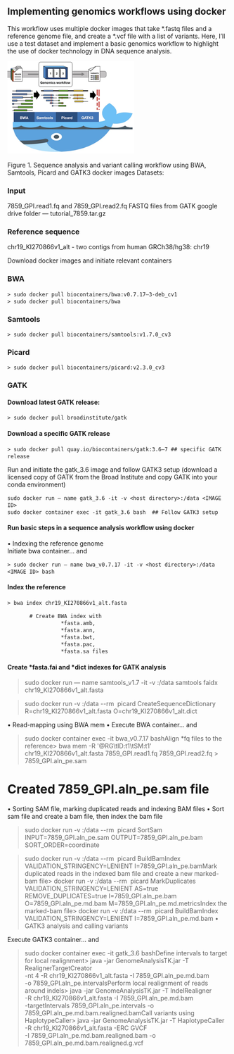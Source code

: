 ## Implementing genomics workflows using docker

This workflow uses multiple docker images that take *.fastq files and a reference genome file, and create a *.vcf file with a list of variants. Here, I’ll use a test dataset and implement a basic genomics workflow to highlight the use of docker technology in DNA sequence analysis.

![](docker.png)

Figure 1. Sequence analysis and variant calling workflow using BWA, Samtools, Picard and GATK3 docker images
Datasets:

### Input

7859_GPI.read1.fq and 7859_GPI.read2.fq FASTQ files from GATK google drive folder — tutorial_7859.tar.gz

### Reference sequence
chr19_KI270866v1_alt - two contigs from human GRCh38/hg38: chr19

Download docker images and initiate relevant containers
### BWA
```
> sudo docker pull biocontainers/bwa:v0.7.17–3-deb_cv1
> sudo docker pull biocontainers/bwa

```

### Samtools
```
> sudo docker pull biocontainers/samtools:v1.7.0_cv3
```
### Picard
```
> sudo docker pull biocontainers/picard:v2.3.0_cv3
```

### GATK
#### Download latest GATK release:
```
> sudo docker pull broadinstitute/gatk
```

#### Download a specific GATK release
```
> sudo docker pull quay.io/biocontainers/gatk:3.6–7 ## specific GATK release
```

Run and initiate the gatk_3.6 image and follow GATK3 setup (download a licensed copy of GATK from the Broad Institute and copy GATK into your conda environment)

```
sudo docker run — name gatk_3.6 -it -v <host directory>:/data <IMAGE ID>
sudo docker container exec -it gatk_3.6 bash  ## Follow GATK3 setup
```
#### Run basic steps in a sequence analysis workflow using docker

•	Indexing the reference genome     
Initiate bwa container... and
```
> sudo docker run — name bwa_v0.7.17 -it -v <host directory>:/data <IMAGE ID> bash
```

#### Index the reference
```
> bwa index chr19_KI270866v1_alt.fasta
```
           # Create BWA index with
                     *fasta.amb,
                     *fasta.ann,
                     *fasta.bwt, 
                     *fasta.pac, 
                     *fasta.sa files
                

#### Create *fasta.fai and *dict indexes for GATK analysis
>sudo  docker run — name samtools_v1.7 -it -v <host directory>:/data samtools faidx chr19_KI270866v1_alt.fasta

> sudo docker run -v <host directory>:/data --rm <IMAGE ID> picard CreateSequenceDictionary R=chr19_KI270866v1_alt.fasta O=chr19_KI270866v1_alt.dict

•	Read-mapping using BWA mem
•	Execute BWA container... and
> sudo docker container exec -it bwa_v0.7.17 bashAlign *fq files to the reference> bwa mem -R '@RG\tID:t1\tSM:t1' chr19_KI270866v1_alt.fasta 7859_GPI.read1.fq 7859_GPI.read2.fq > 7859_GPI.aln_pe.sam
  # Created 7859_GPI.aln_pe.sam file
•	Sorting SAM file, marking duplicated reads and indexing BAM files
•	Sort sam file and create a bam file, then index the bam file
>sudo  docker run -v <host directory>:/data --rm <IMAGE ID> picard SortSam INPUT=7859_GPI.aln_pe.sam OUTPUT=7859_GPI.aln_pe.bam SORT_ORDER=coordinate

> sudo docker run -v <host directory>:/data --rm <IMAGE ID> picard BuildBamIndex VALIDATION_STRINGENCY=LENIENT I=7859_GPI.aln_pe.bamMark duplicated reads in the indexed bam file and create a new marked-bam file> docker run -v <host directory>:/data --rm <IMAGE ID> picard MarkDuplicates VALIDATION_STRINGENCY=LENIENT AS=true REMOVE_DUPLICATES=true I=7859_GPI.aln_pe.bam O=7859_GPI.aln_pe.md.bam M=7859_GPI.aln_pe.md.metricsIndex the marked-bam file> docker run -v <host directory>:/data --rm <IMAGE ID> picard BuildBamIndex VALIDATION_STRINGENCY=LENIENT I=7859_GPI.aln_pe.md.bam
•	GATK3 analysis and calling variants

Execute GATK3 container... and
> sudo docker container exec -it gatk_3.6 bashDefine intervals to target for local realignment> java -jar GenomeAnalysisTK.jar -T RealignerTargetCreator \
-nt 4 -R chr19_KI270866v1_alt.fasta -I 7859_GPI.aln_pe.md.bam \
-o 7859_GPI.aln_pe.intervalsPerform local realignment of reads around indels> java -jar GenomeAnalysisTK.jar -T IndelRealigner \
-R chr19_KI270866v1_alt.fasta -I 7859_GPI.aln_pe.md.bam \
-targetIntervals 7859_GPI.aln_pe.intervals -o 7859_GPI.aln_pe.md.bam.realigned.bamCall variants using HaplotypeCaller> java -jar GenomeAnalysisTK.jar -T HaplotypeCaller \
-R chr19_KI270866v1_alt.fasta -ERC GVCF \
-I 7859_GPI.aln_pe.md.bam.realigned.bam -o 7859_GPI.aln_pe.md.bam.realigned.g.vcf

